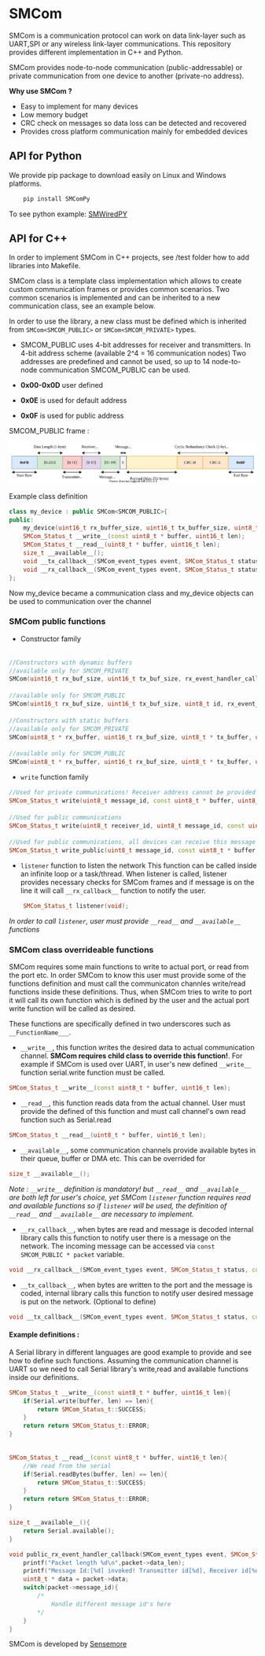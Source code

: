 # SMCom

SMCom is a communication protocol can work on data link-layer such as UART,SPI or any wireless link-layer communications.
This repository provides different implementation in C++ and Python.

SMCom provides node-to-node communication (public-addressable) or private communication from one device to another (private-no address).

**Why use SMCom ?**
- Easy to implement for many devices
- Low memory budget
- CRC check on messages so data loss can be detected and recovered
- Provides cross platform communication mainly for embedded devices

## API for Python

We provide pip package to download easily on Linux and Windows platforms.

```bash
	pip install SMComPy
```

To see python example: [SMWiredPY](https://github.com/sensemore/SMWiredPy)

## API for C++

In order to implement SMCom in C++ projects, see /test folder how to add libraries into Makefile.

SMCom class is a template class implementation which allows to create custom communication frames or provides common scenarios. Two common scenarios is implemented and can be inherited to a new communication class, see an example below.

In order to use the library, a new class must be defined which is inherited from `SMCom<SMCOM_PUBLIC>` or `SMCom<SMCOM_PRIVATE>` types.

- SMCOM_PUBLIC uses 4-bit addresses for receiver and transmitters. In 4-bit address scheme (available 2^4 = 16  communication nodes) 
Two addresses are predefined and cannot be used, so up to 14 node-to-node communication SMCOM_PUBLIC can be used.

- **0x00-0x0D** user defined
- **0x0E** is used for default address
- **0x0F** is used for public address

SMCOM_PUBLIC frame :

![](./img/smcom_wired_protocol-en.svg)

Example class definition
```cpp
class my_device : public SMCom<SMCOM_PUBLIC>{
public:
    my_device(uint16_t rx_buffer_size, uint16_t tx_buffer_size, uint8_t id, SMCom::rx_event_handler_callback rx, SMCom::tx_event_handler_callback tx,std::string name);
    SMCom_Status_t __write__(const uint8_t * buffer, uint16_t len);
	SMCom_Status_t __read__(uint8_t * buffer, uint16_t len);
	size_t __available__();
    void __tx_callback__(SMCom_event_types event, SMCom_Status_t status, const SMCOM_PUBLIC * packet);
    void __rx_callback__(SMCom_event_types event, SMCom_Status_t status, const SMCOM_PUBLIC * packet);
};
```

Now my_device became a communication class and my_device objects can be used to communication over the channel

### SMCom public functions

- Constructor family
```cpp

//Constructors with dynamic buffers
//available only for SMCOM_PRIVATE
SMCom(uint16_t rx_buf_size, uint16_t tx_buf_size, rx_event_handler_callback rx, tx_event_handler_callback tx);

//available only for SMCOM_PUBLIC
SMCom(uint16_t rx_buf_size, uint16_t tx_buf_size, uint8_t id, rx_event_handler_callback rx, tx_event_handler_callback tx);

//Constructors with static buffers
//available only for SMCOM_PRIVATE
SMCom(uint8_t * rx_buffer, uint16_t rx_buf_size, uint8_t * tx_buffer, uint16_t tx_buf_size, rx_event_handler_callback rx, tx_event_handler_callback tx);

//available only for SMCOM_PUBLIC
SMCom(uint8_t * rx_buffer, uint16_t rx_buf_size, uint8_t * tx_buffer, uint16_t tx_buf_size, uint8_t id, rx_event_handler_callback rx, tx_event_handler_callback tx);

```

- `write` function family
```cpp
//Used for private communications! Receiver address cannot be provided
SMCom_Status_t write(uint8_t message_id, const uint8_t * buffer, uint8_t len, uint8_t retry = 1); 

//Used for public communications
SMCom_Status_t write(uint8_t receiver_id, uint8_t message_id, const uint8_t * buffer, uint8_t len, uint8_t retry = 1);

//Used for public communications, all devices can receive this message
SMCom_Status_t write_public(uint8_t message_id, const uint8_t * buffer, uint8_t len, uint8_t retry = 1);
```

- `listener` function to listen the network
This function can be called inside an infinite loop or a task/thread. When listener is called, listener provides necessary checks for SMCom frames and if message is on the line it will call `__rx_callback__` function to notify the user.
```cpp
	SMCom_Status_t listener(void);
```

_In order to call `listener`, user must provide `__read__` and `__available__` functions_

### SMCom class overrideable functions

SMCom requires some main functions to write to actual port, or read from the port etc. In order SMCom to know this user must provide some of the functions definition and must call the communicaton channles write/read functions inside these definitions. Thus, when SMCom tries to write to port it will call its own function which is defined by the user and the actual port write function will be called as desired.

These functions are specifically defined in two underscores such as `__FunctionName___`.

- `__write__`, this function writes the desired data to actual communication channel.
  **SMCom requires child class to override this function!**.
  For example if SMCom is used over UART, in user's new defined `__write__` function serial.write function must be called.
```cpp
SMCom_Status_t __write__(const uint8_t * buffer, uint16_t len);
```
- `__read__`, this function reads data from the actual channel. User must provide the defined of this function and must call channel's own read function such as Serial.read
```cpp
SMCom_Status_t __read__(uint8_t * buffer, uint16_t len);
```

- `__available__`, some communication channels provide available bytes in their queue, buffer or DMA etc. This can be overrided for 

```cpp
size_t __available__();
```

_Note : `__write__` definition is mandatory! but `__read__` and `__available__` are both left for user's choice, yet SMCom `listener` function requires read and available functions so if `listener` will be used, the definition of `__read__` and `__available__` are necessary to implement._

- `__rx_callback__`, when bytes are read and message is decoded internal library calls this function to notify user there is a message on the network. The incoming message can be accessed via 
`const SMCOM_PUBLIC * packet` variable.
```cpp
void __rx_callback__(SMCom_event_types event, SMCom_Status_t status, const SMCOM_PUBLIC * packet);
```

- `__tx_callback__`, when bytes are written to the port and the message is coded, internal library calls this function to notify user desired message is put on the network. (Optional to define)

```cpp
void __tx_callback__(SMCom_event_types event, SMCom_Status_t status, const SMCOM_PUBLIC * packet);
```



#### Example definitions :

A Serial library in different languages are good example to provide and see how to define such functions. Assuming the communication channel is UART so we need to call Serial library's write,read and available functions inside our definitions.

```cpp
SMCom_Status_t __write__(const uint8_t * buffer, uint16_t len){
	if(Serial.write(buffer, len) == len){
		return SMCom_Status_t::SUCCESS;
	}
	return return SMCom_Status_t::ERROR;
}
```
```cpp

SMCom_Status_t __read__(const uint8_t * buffer, uint16_t len){
	//We read from the serial
	if(Serial.readBytes(buffer, len) == len){
		return SMCom_Status_t::SUCCESS;
	}
	return return SMCom_Status_t::ERROR;
}
```

```cpp
size_t __available__(){
	return Serial.available();
}
```
```cpp
void public_rx_event_handler_callback(SMCom_event_types event, SMCom_Status_t status, const SMCOM_PUBLIC * packet){
    printf("Packet length %d\n",packet->data_len);
	printf("Message Id:[%d] invoked! Transmitter id[%d], Receiver id[%d]\n",packet->message_id,packet->transmitter_id,packet->receiver_id);
	uint8_t * data = packet->data;
    switch(packet->message_id){
        /*
			Handle different message id's here
		*/
    }
}
```

SMCom is developed by [Sensemore](www.sensemore.io)

